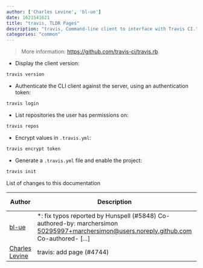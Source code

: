 ```yaml
---
author: ['Charles Levine', 'bl-ue']
date: 1621541621
title: "travis, TLDR Pages"
description: "travis, Command-line client to interface with Travis CI."
categories: "common"
---
```

> More information: <https://github.com/travis-ci/travis.rb>.

- Display the client version:

```bash
travis version
```

- Authenticate the CLI client against the server, using an authentication token:

```bash
travis login
```

- List repositories the user has permissions on:

```bash
travis repos
```

- Encrypt values in `.travis.yml`:

```bash
travis encrypt token
```

- Generate a `.travis.yml` file and enable the project:

```bash
travis init
```
List of changes to this documentation


Author | Description | ISO 8601 Date | GitHub link
------|-----|-----|-----
[bl-ue](mailto:54780737+bl-ue@users.noreply.github.com) | *: fix typos reported by Hunspell (#5848) Co-authored-by: marchersimon <50295997+marchersimon@users.noreply.github.com> Co-authored- [...] | 2021-05-20T22:13:41 | [8ebd171d6f00](https://github.com/tldr-pages/tldr/commit/8ebd171d6f001698709fefc02b1fd5cc9f3a99c4)
[Charles Levine](mailto:52892481+charlielevine@users.noreply.github.com) | travis: add page (#4744) | 2020-11-01T03:16:33 | [377c9e57d66c](https://github.com/tldr-pages/tldr/commit/377c9e57d66c1314315c70b30ea03abfec5f2f08)

